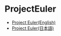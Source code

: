 ProjectEuler
============

* [Project Euler(English)](http://projecteuler.net/)
* [Project Euler(日本語)](http://odz.sakura.ne.jp/projecteuler/index.php?Project%20Euler)
